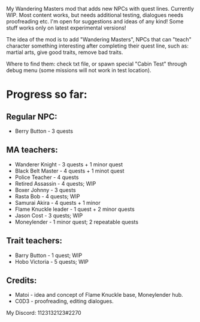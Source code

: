 My Wandering Masters mod that adds new NPCs with quest lines. Currently WIP. Most content works, but needs additional testing, dialogues needs proofreading etc. I'm open for suggestions and ideas of any kind! Some stuff works only on latest experimental versions!

The idea of the mod is to add "Wandering Masters", NPCs that can "teach" character something interesting after completing their quest line, such as: martial arts, give good traits, remove bad traits.

Where to find them: check txt file, or spawn special "Cabin Test" through debug menu (some missions will not work in test location).

# Progress so far:

##  Regular NPC:
* Berry Button - 3 quests
	
## MA teachers:
* Wanderer Knight - 3 quests + 1 minor quest
* Black Belt Master - 4 quests + 1 minot quest
* Police Teacher - 4 quests
* Retired Assassin - 4 quests; WIP
* Boxer Johnny - 3 quests
* Rasta Bob - 4 quests; WIP
* Samurai Akira - 4 quests + 1 minor
* Flame Knuckle leader - 1 quest + 2 minor quests
* Jason Cost - 3 quests; WIP
* Moneylender - 1 minor quest; 2 repeatable quests

## Trait teachers:
* Barry Button - 1 quest; WIP
* Hobo Victoria - 5 quests; WIP

## Credits:
* Matoi - idea and concept of Flame Knuckle base, Moneylender hub.
* C0D3 - proofreading, editing dialogues.

My Discord: 1123132123#2270
